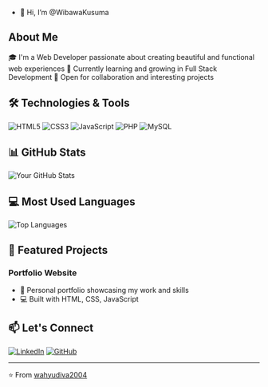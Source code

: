 - 👋 Hi, I’m @WibawaKusuma

<!---
WibawaKusuma/WibawaKusuma is a ✨ special ✨ repository because its `README.md` (this file) appears on your GitHub profile.
You can click the Preview link to take a look at your changes.
--->

## About Me
🎓 I'm a Web Developer passionate about creating beautiful and functional web experiences
🌱 Currently learning and growing in Full Stack Development
💼 Open for collaboration and interesting projects

## 🛠️ Technologies & Tools
![HTML5](https://img.shields.io/badge/-HTML5-E34F26?style=flat-square&logo=html5&logoColor=white)
![CSS3](https://img.shields.io/badge/-CSS3-1572B6?style=flat-square&logo=css3)
![JavaScript](https://img.shields.io/badge/-JavaScript-F7DF1E?style=flat-square&logo=javascript&logoColor=black)
![PHP](https://img.shields.io/badge/-PHP-777BB4?style=flat-square&logo=php&logoColor=white)
![MySQL](https://img.shields.io/badge/-MySQL-4479A1?style=flat-square&logo=mysql&logoColor=white)

## 📊 GitHub Stats
![Your GitHub Stats](https://github-readme-stats.vercel.app/api?username=wahyudiva2004&show_icons=true&theme=radical)

## 💻 Most Used Languages
![Top Languages](https://github-readme-stats.vercel.app/api/top-langs/?username=wibawakusuma&layout=compact&theme=radical)

## 🌟 Featured Projects
### Portfolio Website
<!--- - 🔗 [Live Demo](https://wahyudiva.com) --->
- 📝 Personal portfolio showcasing my work and skills
- 💻 Built with HTML, CSS, JavaScript

## 📫 Let's Connect
[![LinkedIn](https://img.shields.io/badge/-LinkedIn-0077B5?style=flat-square&logo=linkedin)](https://linkedin.com/in/wibawakusuma)
[![GitHub](https://img.shields.io/badge/-GitHub-181717?style=flat-square&logo=github)](https://github.com/wibawakusuma)

---
⭐️ From [wahyudiva2004](https://github.com/wibawakusuma)

